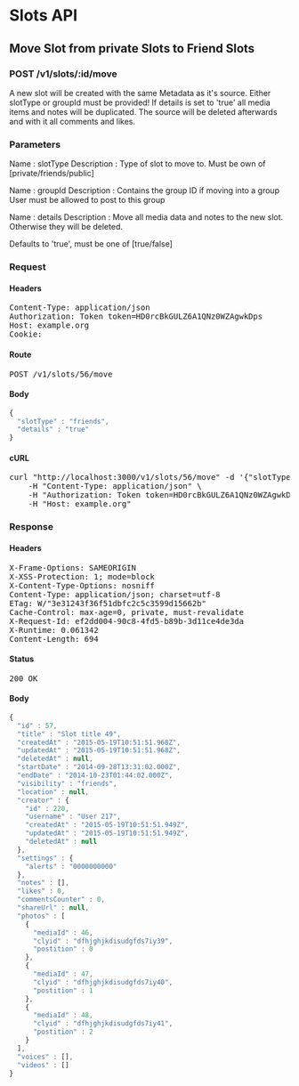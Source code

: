 # Slots API

## Move Slot from private Slots to Friend Slots

### POST /v1/slots/:id/move

A new slot will be created with  the same Metadata as it&#39;s source. Either slotType or groupId must be provided! If details is set to &#39;true&#39; all media items and notes will be duplicated. The source will be deleted afterwards and with it all comments and likes.

### Parameters

Name : slotType
Description : Type of slot to move to. Must be own of [private/friends/public]

Name : groupId
Description : Contains the group ID if moving into a group User must be allowed to post to this group

Name : details
Description : Move all media data and notes to the new  slot. Otherwise they will be deleted.

Defaults to &#39;true&#39;, must be one of [true/false]

### Request

#### Headers

<pre>Content-Type: application/json
Authorization: Token token=HD0rcBkGULZ6A1QNz0WZAgwkDps
Host: example.org
Cookie: </pre>

#### Route

<pre>POST /v1/slots/56/move</pre>

#### Body
```javascript
{
  "slotType" : "friends",
  "details" : "true"
}
```


#### cURL

<pre class="request">curl &quot;http://localhost:3000/v1/slots/56/move&quot; -d &#39;{&quot;slotType&quot;:&quot;friends&quot;,&quot;details&quot;:&quot;true&quot;}&#39; -X POST \
	-H &quot;Content-Type: application/json&quot; \
	-H &quot;Authorization: Token token=HD0rcBkGULZ6A1QNz0WZAgwkDps&quot; \
	-H &quot;Host: example.org&quot;</pre>

### Response

#### Headers

<pre>X-Frame-Options: SAMEORIGIN
X-XSS-Protection: 1; mode=block
X-Content-Type-Options: nosniff
Content-Type: application/json; charset=utf-8
ETag: W/&quot;3e31243f36f51dbfc2c5c3599d15662b&quot;
Cache-Control: max-age=0, private, must-revalidate
X-Request-Id: ef2dd004-90c8-4fd5-b89b-3d11ce4de3da
X-Runtime: 0.061342
Content-Length: 694</pre>

#### Status

<pre>200 OK</pre>

#### Body

```javascript
{
  "id" : 57,
  "title" : "Slot title 49",
  "createdAt" : "2015-05-19T10:51:51.968Z",
  "updatedAt" : "2015-05-19T10:51:51.968Z",
  "deletedAt" : null,
  "startDate" : "2014-09-28T13:31:02.000Z",
  "endDate" : "2014-10-23T01:44:02.000Z",
  "visibility" : "friends",
  "location" : null,
  "creator" : {
    "id" : 220,
    "username" : "User 217",
    "createdAt" : "2015-05-19T10:51:51.949Z",
    "updatedAt" : "2015-05-19T10:51:51.949Z",
    "deletedAt" : null
  },
  "settings" : {
    "alerts" : "0000000000"
  },
  "notes" : [],
  "likes" : 0,
  "commentsCounter" : 0,
  "shareUrl" : null,
  "photos" : [
    {
      "mediaId" : 46,
      "clyid" : "dfhjghjkdisudgfds7iy39",
      "postition" : 0
    },
    {
      "mediaId" : 47,
      "clyid" : "dfhjghjkdisudgfds7iy40",
      "postition" : 1
    },
    {
      "mediaId" : 48,
      "clyid" : "dfhjghjkdisudgfds7iy41",
      "postition" : 2
    }
  ],
  "voices" : [],
  "videos" : []
}
```

